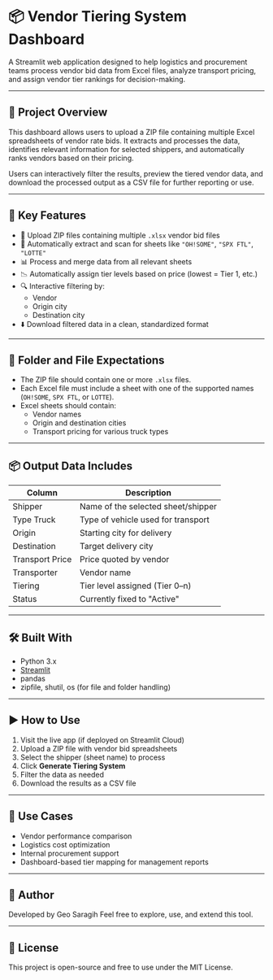 # 📦 Vendor Tiering System Dashboard

A Streamlit web application designed to help logistics and procurement teams process vendor bid data from Excel files, analyze transport pricing, and assign vendor tier rankings for decision-making.

---

## 📝 Project Overview

This dashboard allows users to upload a ZIP file containing multiple Excel spreadsheets of vendor rate bids. It extracts and processes the data, identifies relevant information for selected shippers, and automatically ranks vendors based on their pricing.

Users can interactively filter the results, preview the tiered vendor data, and download the processed output as a CSV file for further reporting or use.

---

## 🚀 Key Features

- 🔄 Upload ZIP files containing multiple `.xlsx` vendor bid files
- 📄 Automatically extract and scan for sheets like `"OH!SOME"`, `"SPX FTL"`, `"LOTTE"`
- 📊 Process and merge data from all relevant sheets
- 📉 Automatically assign tier levels based on price (lowest = Tier 1, etc.)
- 🔍 Interactive filtering by:
  - Vendor
  - Origin city
  - Destination city
- ⬇️ Download filtered data in a clean, standardized format

---

## 📂 Folder and File Expectations

- The ZIP file should contain one or more `.xlsx` files.
- Each Excel file must include a sheet with one of the supported names (`OH!SOME`, `SPX FTL`, or `LOTTE`).
- Excel sheets should contain:
  - Vendor names
  - Origin and destination cities
  - Transport pricing for various truck types

---

## 📦 Output Data Includes

| Column           | Description                         |
|------------------|-------------------------------------|
| Shipper          | Name of the selected sheet/shipper  |
| Type Truck       | Type of vehicle used for transport  |
| Origin           | Starting city for delivery          |
| Destination      | Target delivery city                |
| Transport Price  | Price quoted by vendor              |
| Transporter      | Vendor name                         |
| Tiering          | Tier level assigned (Tier 0–n)      |
| Status           | Currently fixed to "Active"         |

---

## 🛠 Built With

- Python 3.x
- [Streamlit](https://streamlit.io/)
- pandas
- zipfile, shutil, os (for file and folder handling)

---

## ▶️ How to Use

1. Visit the live app (if deployed on Streamlit Cloud)
2. Upload a ZIP file with vendor bid spreadsheets
3. Select the shipper (sheet name) to process
4. Click **Generate Tiering System**
5. Filter the data as needed
6. Download the results as a CSV file

---

## 📌 Use Cases

- Vendor performance comparison
- Logistics cost optimization
- Internal procurement support
- Dashboard-based tier mapping for management reports

---

## 👤 Author

Developed by Geo Saragih 
Feel free to explore, use, and extend this tool.

---

## 🧾 License

This project is open-source and free to use under the MIT License.
